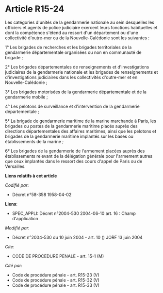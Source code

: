 # Article R15-24

Les catégories d'unités de la gendarmerie nationale au sein desquelles les officiers et agents de police judiciaire exercent
leurs fonctions habituelles et dont la compétence s'étend au ressort d'un département ou d'une collectivité d'outre-mer ou de
la Nouvelle-Calédonie sont les suivantes :

1° Les brigades de recherches et les brigades territoriales de la gendarmerie départementale organisées ou non en communauté
de brigade ;

2° Les brigades départementales de renseignements et d'investigations judiciaires de la gendarmerie nationale et les brigades
de renseignements et d'investigations judiciaires dans les collectivités d'outre-mer et en Nouvelle-Calédonie ;

3° Les brigades motorisées de la gendarmerie départementale et de la gendarmerie mobile ;

4° Les pelotons de surveillance et d'intervention de la gendarmerie départementale ;

5° La brigade de gendarmerie maritime de la marine marchande à Paris, les brigades ou postes de la gendarmerie maritime
placés auprès des directions départementales des affaires maritimes, ainsi que les pelotons et brigades de la gendarmerie
maritime implantés sur les bases ou établissements de la marine ;

6° Les brigades de la gendarmerie de l'armement placées auprès des établissements relevant de la délégation générale pour
l'armement autres que ceux implantés dans le ressort des cours d'appel de Paris ou de Versailles.

**Liens relatifs à cet article**

_Codifié par_:

  - Décret n°58-358 1958-04-02

**Liens**:

  - SPEC_APPLI: Décret n°2004-530 2004-06-10 art. 16 : Champ d'application

_Modifié par_:

  - Décret n°2004-530 du 10 juin 2004 - art. 10 () JORF 13 juin 2004

_Cite_:

  - CODE DE PROCEDURE PENALE - art. 15-1 (M)

_Cité par_:

  - Code de procédure pénale - art. R15-23 (V)
  - Code de procédure pénale - art. R15-32 (V)
  - Code de procédure pénale - art. R15-33 (V)
